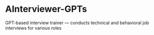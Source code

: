 # AInterviewer-GPTs
GPT-based interview trainer — conducts technical and behavioral job interviews for various roles
